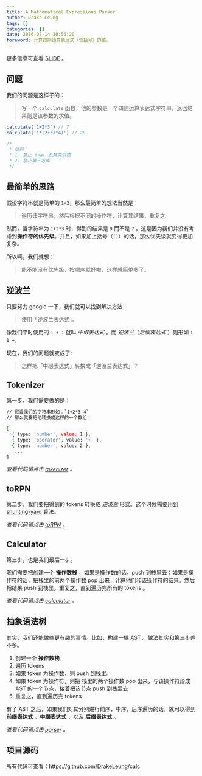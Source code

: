 ```yaml
---
title: A Mathematical Expressions Parser
author: Drake Leung
tags: []
categories: []
date: 2016-07-14 20:56:20
foreword: 计算四则运算表达式（含括号）的值。
---
```


更多信息可查看 [SLIDE](http://drakeleung.github.io/demo/slides/calc) 。

## 问题
我们的问题是这样子的：

> 写一个 `calculate` 函数，他的参数是一个四则运算表达式字符串，返回结果则是该参数的求值。

```javascript
calculate('1+2*3') // 7
calculate('1*(2+3)*4)') // 20

/*
 * 规则：
 * 1. 禁止 eval 及其类似物
 * 2. 禁止第三方库
 */
```

## 最简单的思路
假设字符串就是简单的 `1+2`，那么最简单的想法当然是：

> 遍历该字符串，然后根据不同的操作符，计算其结果，重复之。

然而，当字符串为 `1+2*3` 时，得到的结果是 `9` 而不是 `7` 。这是因为我们并没有考虑到**操作符的优先级**。并且，如果加上括号（`()`）的话，那么优先级就变得更加复杂。

所以啊，我们就想：

> 能不能没有优先级，按顺序就好啦，这样就简单多了。

## 逆波兰
只要努力 google 一下，我们就可以找到解决方法：

> 使用「逆波兰表达式」。

像我们平时使用的 `1 + 1` 就叫 *中缀表达式* 。而 *逆波兰*（*后缀表达式* ）则形如 `1 1 +`。

现在，我们的问题就变成了:

> 怎样把「中缀表达式」转换成「逆波兰表达式」？

## Tokenizer
第一步，我们需要做的是：

```bash
// 假设我们的字符串形如：`1+2*3-4`
// 那么就要把他转换成这样的一个数组：

[
  { type: 'number', value: 1 },
  { type: 'operator', value: '+' },
  { type: 'number', value: 2 },
  ....
]
```

*查看代码请点击 [tokenizer](https://github.com/DrakeLeung/calc/blob/master/src/tokenizer.js) 。*

## toRPN
第二步，我们要把得到的 tokens 转换成 *逆波兰* 形式。这个时候需要用到 [shunting-yard]() 算法。

*查看代码请点击 [toRPN](https://github.com/DrakeLeung/calc/blob/master/src/toRPN.js) 。*

## Calculator
第三步，也是我们最后一步。

我们需要把创建一个 **操作数栈** ，如果是操作数的话，push 到栈里去；如果是操作符的话，把栈里的前两个操作数 pop 出来，计算他们和该操作符的结果。然后把结果 push 到栈里。重复之，直到遍历完所有的 tokens 。

*查看代码请点击 [calculator](https://github.com/DrakeLeung/calc/blob/master/src/index.js) 。*

## 抽象语法树
其实，我们还能做些更有趣的事情。比如，构建一棵 AST 。做法其实和第三步差不多。

1. 创建一个 **操作数栈**
2. 遍历 tokens
3. 如果 token 为操作数，则 push 到栈里。
4. 如果 token 为操作符，则把 栈里的两个操作数 pop 出来，与该操作符形成 AST 的一个节点，接着把该节点 push 到栈里去
5. 重复之，直到遍历完 tokens

有了 AST 之后，如果我们对其分别进行前序，中序，后序遍历的话，就可以得到 **前缀表达式** ，**中缀表达式** ，以及 **后缀表达式** 。

*查看代码请点击 [parser](https://github.com/DrakeLeung/calc/blob/master/src/parser.js) 。*

## 项目源码
所有代码可查看：https://github.com/DrakeLeung/calc